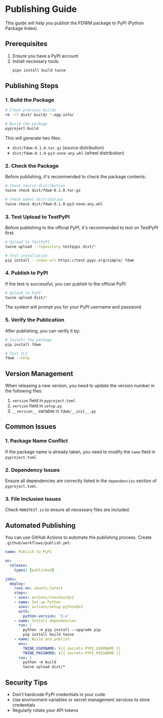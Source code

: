 # Publishing Guide

This guide will help you publish the FDWM package to PyPI (Python Package Index).

## Prerequisites

1. Ensure you have a PyPI account
2. Install necessary tools:
   ```bash
   pipx install build twine
   ```

## Publishing Steps

### 1. Build the Package

```bash
# Clean previous builds
rm -rf dist/ build/ *.egg-info/

# Build the package
pyproject-build
```

This will generate two files:
- `dist/fdwm-0.1.0.tar.gz` (source distribution)
- `dist/fdwm-0.1.0-py3-none-any.whl` (wheel distribution)

### 2. Check the Package

Before publishing, it's recommended to check the package contents:

```bash
# Check source distribution
twine check dist/fdwm-0.1.0.tar.gz

# Check wheel distribution
twine check dist/fdwm-0.1.0-py3-none-any.whl
```

### 3. Test Upload to TestPyPI

Before publishing to the official PyPI, it's recommended to test on TestPyPI first:

```bash
# Upload to TestPyPI
twine upload --repository testpypi dist/*

# Test installation
pip install --index-url https://test.pypi.org/simple/ fdwm
```

### 4. Publish to PyPI

If the test is successful, you can publish to the official PyPI:

```bash
# Upload to PyPI
twine upload dist/*
```

The system will prompt you for your PyPI username and password.

### 5. Verify the Publication

After publishing, you can verify it by:

```bash
# Install the package
pip install fdwm

# Test CLI
fdwm --help
```

## Version Management

When releasing a new version, you need to update the version number in the following files:

1. `version` field in `pyproject.toml`
2. `version` field in `setup.py`
3. `__version__` variable in `fdwm/__init__.py`

## Common Issues

### 1. Package Name Conflict
If the package name is already taken, you need to modify the `name` field in `pyproject.toml`.

### 2. Dependency Issues
Ensure all dependencies are correctly listed in the `dependencies` section of `pyproject.toml`.

### 3. File Inclusion Issues
Check `MANIFEST.in` to ensure all necessary files are included.

## Automated Publishing

You can use GitHub Actions to automate the publishing process. Create `.github/workflows/publish.yml`:

```yaml
name: Publish to PyPI

on:
  release:
    types: [published]

jobs:
  deploy:
    runs-on: ubuntu-latest
    steps:
    - uses: actions/checkout@v2
    - name: Set up Python
      uses: actions/setup-python@v2
      with:
        python-version: '3.x'
    - name: Install dependencies
      run: |
        python -m pip install --upgrade pip
        pip install build twine
    - name: Build and publish
      env:
        TWINE_USERNAME: ${{ secrets.PYPI_USERNAME }}
        TWINE_PASSWORD: ${{ secrets.PYPI_PASSWORD }}
      run: |
        python -m build
        twine upload dist/*
```

## Security Tips

- Don't hardcode PyPI credentials in your code
- Use environment variables or secret management services to store credentials
- Regularly rotate your API tokens